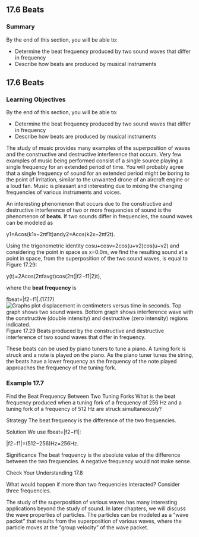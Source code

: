 ##  17.6 Beats 

### Summary

By the end of this section, you will be able to: 

  - Determine the beat frequency produced by two sound waves that differ in frequency
  - Describe how beats are produced by musical instruments

## 17.6 Beats

### Learning Objectives

By the end of this section, you will be able to: 

  - Determine the beat frequency produced by two sound waves that differ in frequency
  - Describe how beats are produced by musical instruments

The study of music provides many examples of the superposition of waves and the constructive and destructive interference that occurs. Very few examples of music being performed consist of a single source playing a single frequency for an extended period of time. You will probably agree that a single frequency of sound for an extended period might be boring to the point of irritation, similar to the unwanted drone of an aircraft engine or a loud fan. Music is pleasant and interesting due to mixing the changing frequencies of various instruments and voices.

An interesting phenomenon that occurs due to the constructive and destructive interference of two or more frequencies of sound is the phenomenon of **beats**. If two sounds differ in frequencies, the sound waves can be modeled as

y1=Acos(k1x−2πf1t)andy2=Acos(k2x−2πf2t).

Using the trigonometric identity cosu+cosv=2cos(u+v2)cos(u−v2) and considering the point in space as x=0.0m, we find the resulting sound at a point in space, from the superposition of the two sound waves, is equal to Figure 17.29:

y(t)=2Acos(2πfavgt)cos(2π(|f2−f1|2)t),

where the **beat frequency** is

fbeat=|f2−f1|.(17.17) ![Graphs plot displacement in centimeters versus time in seconds. Top graph shows two sound waves. Bottom graph shows interference wave with the constructive \(double intensity\) and destructive \(zero intensity\) regions indicated.][1] Figure 17.29 Beats produced by the constructive and destructive interference of two sound waves that differ in frequency. 

These beats can be used by piano tuners to tune a piano. A tuning fork is struck and a note is played on the piano. As the piano tuner tunes the string, the beats have a lower frequency as the frequency of the note played approaches the frequency of the tuning fork.

### Example 17.7 

Find the Beat Frequency Between Two Tuning Forks What is the beat frequency produced when a tuning fork of a frequency of 256 Hz and a tuning fork of a frequency of 512 Hz are struck simultaneously?

Strategy The beat frequency is the difference of the two frequencies.

Solution We use fbeat=|f2−f1|:

|f2−f1|=(512−256)Hz=256Hz.

Significance The beat frequency is the absolute value of the difference between the two frequencies. A negative frequency would not make sense.

Check Your Understanding 17.8 

What would happen if more than two frequencies interacted? Consider three frequencies.

The study of the superposition of various waves has many interesting applications beyond the study of sound. In later chapters, we will discuss the wave properties of particles. The particles can be modeled as a “wave packet” that results from the superposition of various waves, where the particle moves at the “group velocity” of the wave packet.

   [1]: https://cnx.org/resources/b6911cf054105b8e290b36c834e3a30e1a42bf66

